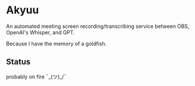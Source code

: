 # Akyuu

An automated meeting screen recording/transcribing service between OBS, OpenAI's Whisper, and GPT.

Because I have the memory of a goldfish.

## Status
probably on fire ¯\_(ツ)_/¯